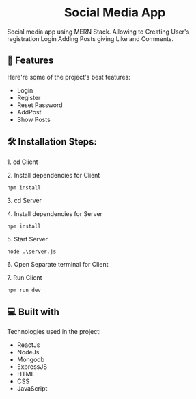 <h1 align="center" id="title">Social Media App</h1>

<p id="description">Social media app using MERN Stack. Allowing to Creating User's registration Login Adding Posts giving Like and Comments.</p>

  
  
<h2>🧐 Features</h2>

Here're some of the project's best features:

*   Login
*   Register
*   Reset Password
*   AddPost
*   Show Posts

<h2>🛠️ Installation Steps:</h2>

<p>1. cd Client</p>

<p>2. Install dependencies for Client</p>

```
npm install
```

<p>3. cd Server</p>

<p>4. Install dependencies for Server</p>

```
npm install
```

<p>5. Start Server</p>

```
node .\server.js
```

<p>6. Open Separate terminal for Client</p>

<p>7. Run Client</p>

```
npm run dev
```

<p></p>  

<h2>💻 Built with</h2>

Technologies used in the project:

*   ReactJs
*   NodeJs
*   Mongodb
*   ExpressJS
*   HTML
*   CSS
*   JavaScript
